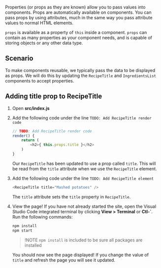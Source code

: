 Properties (or props as they are known) allow you to pass values into components. Props are automatically available on components. You can pass props by using attributes, much in the same way you pass attribute values to normal HTML elements.

`props` is available as a property of `this` inside a component. `props` can contain as many properties as your component needs, and is capable of storing objects or any other data type.

## Scenario

To make components reusable, we typically pass the data to be displayed as props. We will do this by updating the `RecipeTitle` and `IngredientsList` components to accept properties.

## Adding title prop to RecipeTitle

1. Open **src/index.js**
1. Add the following code under the line `TODO: Add RecipeTitle render code`

    ```javascript
    // TODO: Add RecipeTitle render code
    render() {
        return (
            <h2>{ this.props.title }</h2>
        )
    }
    ```

    Our `RecipeTitle` has been updated to use a prop called `title`. This will be read from the `title` attribute when we use the `RecipeTitle` element.

1. Add the following code under the line `TODO: Add RecipeTitle element`

    ```javascript
    <RecipeTitle title="Mashed potatoes" />
    ```

    The `title` attribute sets the `title` property in `RecipeTitle`.

1. View the page! If you have not already started the site, open the Visual Studio Code integrated terminal by clicking **View > Terminal** or **Ctl-\`**. Run the following commands:

    ```bash
    npm install
    npm start
    ```

    > !NOTE
    > `npm install` is included to be sure all packages are installed

    You should now see the page displayed! If you change the value of `title` and refresh the page you will see it updated.

